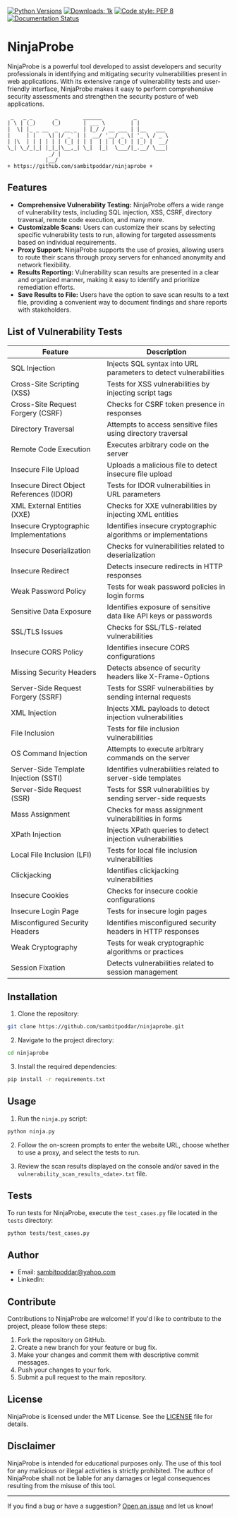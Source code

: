 [![Python Versions](https://img.shields.io/pypi/pyversions/your-package-name.svg)](https://pypi.org/project/your-package-name/)
[![Downloads: 1k](https://pepy.tech/badge/your-package-name)](https://pepy.tech/project/your-package-name)
[![Code style: PEP 8](https://img.shields.io/badge/code%20style-PEP8-orange.svg)](https://www.python.org/dev/peps/pep-0008/)
[![Documentation Status](https://readthedocs.org/projects/your-repo/badge/?version=latest)](https://your-repo.readthedocs.io/en/latest/?badge=latest)
# NinjaProbe

NinjaProbe is a powerful tool developed to assist developers and security professionals in identifying and mitigating security vulnerabilities present in web applications. With its extensive range of vulnerability tests and user-friendly interface, NinjaProbe makes it easy to perform comprehensive security assessments and strengthen the security posture of web applications.

```
 _   _ _       _        ______          _          
| \ | (_)     (_)       | ___ \        | |         
|  \| |_ _ __  _  __ _  | |_/ / __ ___ | |__   ___ 
|     | |    \| |/ _` | |  __/ '__/ _ \| '_ \ / _ \
| |\  | | | | | | (_| | | |  | | | (_) | |_) |  __/
\_| \_/_|_| |_|_|\__,_| \_|  |_|  \___/|_.__/ \___|
             _/ |                                  
            |__/                                   
+ https://github.com/sambitpoddar/ninjaprobe +
```

## Features

- **Comprehensive Vulnerability Testing:** NinjaProbe offers a wide range of vulnerability tests, including SQL injection, XSS, CSRF, directory traversal, remote code execution, and many more.
- **Customizable Scans:** Users can customize their scans by selecting specific vulnerability tests to run, allowing for targeted assessments based on individual requirements.
- **Proxy Support:** NinjaProbe supports the use of proxies, allowing users to route their scans through proxy servers for enhanced anonymity and network flexibility.
- **Results Reporting:** Vulnerability scan results are presented in a clear and organized manner, making it easy to identify and prioritize remediation efforts.
- **Save Results to File:** Users have the option to save scan results to a text file, providing a convenient way to document findings and share reports with stakeholders.

## List of Vulnerability Tests

| Feature                                     | Description                                                     |
|---------------------------------------------|-----------------------------------------------------------------|
| SQL Injection                               | Injects SQL syntax into URL parameters to detect vulnerabilities |
| Cross-Site Scripting (XSS)                  | Tests for XSS vulnerabilities by injecting script tags          |
| Cross-Site Request Forgery (CSRF)           | Checks for CSRF token presence in responses                     |
| Directory Traversal                         | Attempts to access sensitive files using directory traversal    |
| Remote Code Execution                      | Executes arbitrary code on the server                            |
| Insecure File Upload                       | Uploads a malicious file to detect insecure file upload          |
| Insecure Direct Object References (IDOR)    | Tests for IDOR vulnerabilities in URL parameters                |
| XML External Entities (XXE)                | Checks for XXE vulnerabilities by injecting XML entities        |
| Insecure Cryptographic Implementations     | Identifies insecure cryptographic algorithms or implementations |
| Insecure Deserialization                   | Checks for vulnerabilities related to deserialization           |
| Insecure Redirect                          | Detects insecure redirects in HTTP responses                    |
| Weak Password Policy                       | Tests for weak password policies in login forms                  |
| Sensitive Data Exposure                    | Identifies exposure of sensitive data like API keys or passwords|
| SSL/TLS Issues                             | Checks for SSL/TLS-related vulnerabilities                       |
| Insecure CORS Policy                       | Identifies insecure CORS configurations                          |
| Missing Security Headers                   | Detects absence of security headers like X-Frame-Options         |
| Server-Side Request Forgery (SSRF)         | Tests for SSRF vulnerabilities by sending internal requests     |
| XML Injection                              | Injects XML payloads to detect injection vulnerabilities        |
| File Inclusion                             | Tests for file inclusion vulnerabilities                         |
| OS Command Injection                       | Attempts to execute arbitrary commands on the server            |
| Server-Side Template Injection (SSTI)      | Identifies vulnerabilities related to server-side templates      |
| Server-Side Request (SSR)                 | Tests for SSR vulnerabilities by sending server-side requests   |
| Mass Assignment                            | Checks for mass assignment vulnerabilities in forms              |
| XPath Injection                           | Injects XPath queries to detect injection vulnerabilities        |
| Local File Inclusion (LFI)                | Tests for local file inclusion vulnerabilities                   |
| Clickjacking                              | Identifies clickjacking vulnerabilities                          |
| Insecure Cookies                          | Checks for insecure cookie configurations                         |
| Insecure Login Page                      | Tests for insecure login pages                                    |
| Misconfigured Security Headers          | Identifies misconfigured security headers in HTTP responses       |
| Weak Cryptography                       | Tests for weak cryptographic algorithms or practices              |
| Session Fixation                       | Detects vulnerabilities related to session management             |

## Installation

1. Clone the repository:

```bash
git clone https://github.com/sambitpoddar/ninjaprobe.git
```

2. Navigate to the project directory:

```bash
cd ninjaprobe
```

3. Install the required dependencies:

```bash
pip install -r requirements.txt
```

## Usage

1. Run the `ninja.py` script:

```bash
python ninja.py
```

2. Follow the on-screen prompts to enter the website URL, choose whether to use a proxy, and select the tests to run.

3. Review the scan results displayed on the console and/or saved in the `vulnerability_scan_results_<date>.txt` file.

## Tests

To run tests for NinjaProbe, execute the `test_cases.py` file located in the `tests` directory:

```bash
python tests/test_cases.py
```
## Author
- Email: [sambitpoddar@yahoo.com](mailto:sambitpoddar@yahoo.com)
- LinkedIn: [](https://linkedin.com/in/sambitpoddar)

## Contribute

Contributions to NinjaProbe are welcome! If you'd like to contribute to the project, please follow these steps:

1. Fork the repository on GitHub.
2. Create a new branch for your feature or bug fix.
3. Make your changes and commit them with descriptive commit messages.
4. Push your changes to your fork.
5. Submit a pull request to the main repository.

## License

NinjaProbe is licensed under the MIT License. See the [LICENSE](LICENSE) file for details.

## Disclaimer

NinjaProbe is intended for educational purposes only. The use of this tool for any malicious or illegal activities is strictly prohibited. The author of NinjaProbe shall not be liable for any damages or legal consequences resulting from the misuse of this tool.

---

If you find a bug or have a suggestion? [Open an issue](https://github.com/sambitpoddar/ninjaprobe/issues) and let us know!
